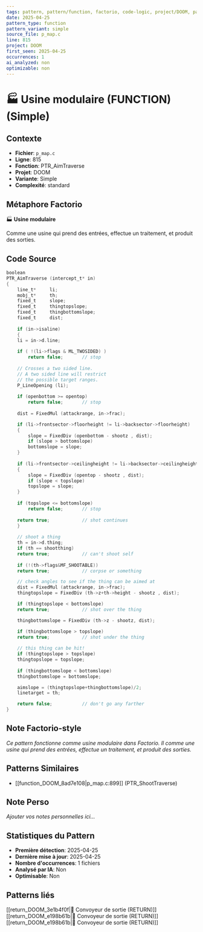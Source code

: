 ```yaml
---
tags: pattern, pattern/function, factorio, code-logic, project/DOOM, pattern/variant/simple
date: 2025-04-25
pattern_type: function
pattern_variant: simple
source_file: p_map.c
line: 815
project: DOOM
first_seen: 2025-04-25
occurrences: 1
ai_analyzed: non
optimizable: non
---
```


# 🏭 Usine modulaire (FUNCTION) (Simple)

## Contexte
- **Fichier**: `p_map.c`
- **Ligne**: 815
- **Fonction**: PTR_AimTraverse
- **Projet**: DOOM
- **Variante**: Simple
- **Complexité**: standard

## Métaphore Factorio
🏭 **Usine modulaire**

Comme une usine qui prend des entrées, effectue un traitement, et produit des sorties.

## Code Source
```c
boolean
PTR_AimTraverse (intercept_t* in)
{
    line_t*		li;
    mobj_t*		th;
    fixed_t		slope;
    fixed_t		thingtopslope;
    fixed_t		thingbottomslope;
    fixed_t		dist;
		
    if (in->isaline)
    {
	li = in->d.line;
	
	if ( !(li->flags & ML_TWOSIDED) )
	    return false;		// stop
	
	// Crosses a two sided line.
	// A two sided line will restrict
	// the possible target ranges.
	P_LineOpening (li);
	
	if (openbottom >= opentop)
	    return false;		// stop
	
	dist = FixedMul (attackrange, in->frac);

	if (li->frontsector->floorheight != li->backsector->floorheight)
	{
	    slope = FixedDiv (openbottom - shootz , dist);
	    if (slope > bottomslope)
		bottomslope = slope;
	}
		
	if (li->frontsector->ceilingheight != li->backsector->ceilingheight)
	{
	    slope = FixedDiv (opentop - shootz , dist);
	    if (slope < topslope)
		topslope = slope;
	}
		
	if (topslope <= bottomslope)
	    return false;		// stop
			
	return true;			// shot continues
    }
    
    // shoot a thing
    th = in->d.thing;
    if (th == shootthing)
	return true;			// can't shoot self
    
    if (!(th->flags&MF_SHOOTABLE))
	return true;			// corpse or something

    // check angles to see if the thing can be aimed at
    dist = FixedMul (attackrange, in->frac);
    thingtopslope = FixedDiv (th->z+th->height - shootz , dist);

    if (thingtopslope < bottomslope)
	return true;			// shot over the thing

    thingbottomslope = FixedDiv (th->z - shootz, dist);

    if (thingbottomslope > topslope)
	return true;			// shot under the thing
    
    // this thing can be hit!
    if (thingtopslope > topslope)
	thingtopslope = topslope;
    
    if (thingbottomslope < bottomslope)
	thingbottomslope = bottomslope;

    aimslope = (thingtopslope+thingbottomslope)/2;
    linetarget = th;

    return false;			// don't go any farther
}
```

## Note Factorio-style
*Ce pattern fonctionne comme usine modulaire dans Factorio. Il comme une usine qui prend des entrées, effectue un traitement, et produit des sorties.*

## Patterns Similaires
- [[function_DOOM_8ad7e108|p_map.c:899]] (PTR_ShootTraverse)

## Note Perso
*Ajouter vos notes personnelles ici...*

## Statistiques du Pattern
- **Première détection**: 2025-04-25
- **Dernière mise à jour**: 2025-04-25
- **Nombre d'occurrences**: 1 fichiers
- **Analysé par IA**: Non
- **Optimisable**: Non

## Patterns liés
[[return_DOOM_3e1b4f0f|🚚 Convoyeur de sortie (RETURN)]]
[[return_DOOM_e198b61b|🚚 Convoyeur de sortie (RETURN)]]
[[return_DOOM_e198b61b|🚚 Convoyeur de sortie (RETURN)]]
